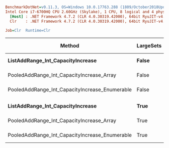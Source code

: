 ``` ini

BenchmarkDotNet=v0.11.3, OS=Windows 10.0.17763.288 (1809/October2018Update/Redstone5)
Intel Core i7-6700HQ CPU 2.60GHz (Skylake), 1 CPU, 8 logical and 4 physical cores
  [Host] : .NET Framework 4.7.2 (CLR 4.0.30319.42000), 64bit RyuJIT-v4.7.3260.0
  Clr    : .NET Framework 4.7.2 (CLR 4.0.30319.42000), 64bit RyuJIT-v4.7.3260.0

Job=Clr  Runtime=Clr  

```
|                                         Method | LargeSets |       Mean |      Error |     StdDev | Ratio | Gen 0/1k Op | Gen 1/1k Op | Gen 2/1k Op | Allocated Memory/Op |
|----------------------------------------------- |---------- |-----------:|-----------:|-----------:|------:|------------:|------------:|------------:|--------------------:|
|              **ListAddRange_Int_CapacityIncrease** |     **False** | **2,207.1 us** |  **4.9937 us** |  **4.6711 us** |  **1.00** |    **796.8750** |    **597.6563** |    **597.6563** |           **3713604 B** |
|      PooledAddRange_Int_CapacityIncrease_Array |     False | 1,128.9 us |  2.9905 us |  2.6510 us |  0.51 |           - |           - |           - |                48 B |
| PooledAddRange_Int_CapacityIncrease_Enumerable |     False | 1,501.3 us | 26.6920 us | 24.9677 us |  0.68 |           - |           - |           - |                48 B |
|                                                |           |            |            |            |       |             |             |             |                     |
|              **ListAddRange_Int_CapacityIncrease** |      **True** |   **599.1 us** | **10.7019 us** | **10.0105 us** |  **1.00** |    **827.1484** |    **570.3125** |    **530.2734** |           **3204224 B** |
|      PooledAddRange_Int_CapacityIncrease_Array |      True |   488.0 us |  1.8982 us |  1.5851 us |  0.81 |           - |           - |           - |                44 B |
| PooledAddRange_Int_CapacityIncrease_Enumerable |      True |   515.2 us |  0.8342 us |  0.7395 us |  0.86 |           - |           - |           - |                48 B |
